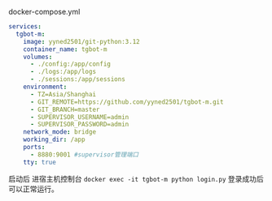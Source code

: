 docker-compose.yml
```docker-compose.yml
services:
  tgbot-m:
    image: yyned2501/git-python:3.12
    container_name: tgbot-m
    volumes:
      - ./config:/app/config
      - ./logs:/app/logs
      - ./sessions:/app/sessions
    environment:
      - TZ=Asia/Shanghai
      - GIT_REMOTE=https://github.com/yyned2501/tgbot-m.git
      - GIT_BRANCH=master
      - SUPERVISOR_USERNAME=admin
      - SUPERVISOR_PASSWORD=admin
    network_mode: bridge
    working_dir: /app
    ports:
      - 8880:9001 #supervisor管理端口
    tty: true
```
启动后 进宿主机控制台 `docker exec -it tgbot-m python login.py` 登录成功后可以正常运行。

